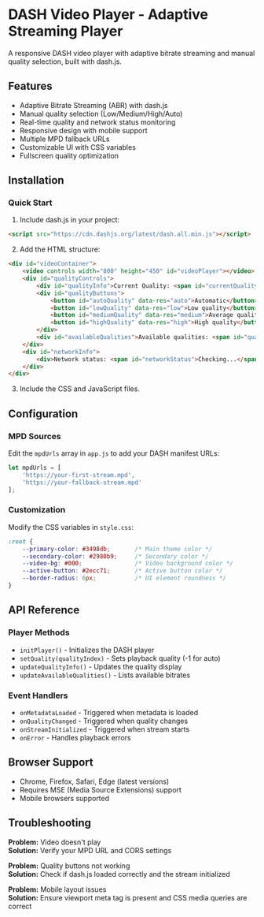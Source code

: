 # DASH Video Player - Adaptive Streaming Player

A responsive DASH video player with adaptive bitrate streaming and manual quality selection, built with dash.js.

## Features

- Adaptive Bitrate Streaming (ABR) with dash.js
- Manual quality selection (Low/Medium/High/Auto)
- Real-time quality and network status monitoring
- Responsive design with mobile support
- Multiple MPD fallback URLs
- Customizable UI with CSS variables
- Fullscreen quality optimization

## Installation

### Quick Start
1. Include dash.js in your project:
```html
<script src="https://cdn.dashjs.org/latest/dash.all.min.js"></script>
```

2. Add the HTML structure:
```html
<div id="videoContainer">
    <video controls width="800" height="450" id="videoPlayer"></video>
    <div id="qualityControls">
        <div id="qualityInfo">Current Quality: <span id="currentQuality">Loading...</span></div>
        <div id="qualityButtons">
            <button id="autoQuality" data-res="auto">Automatic</button>
            <button id="lowQuality" data-res="low">Low quality</button>
            <button id="mediumQuality" data-res="medium">Average quality</button>
            <button id="highQuality" data-res="high">High quality</button>
        </div>
        <div id="availableQualities">Available qualities: <span id="qualityList">Loading...</span></div>
    </div>
    <div id="networkInfo">
        <div>Network status: <span id="networkStatus">Checking...</span></div>
    </div>
</div>
```

3. Include the CSS and JavaScript files.

## Configuration

### MPD Sources
Edit the `mpdUrls` array in `app.js` to add your DASH manifest URLs:
```javascript
let mpdUrls = [
    'https://your-first-stream.mpd',
    'https://your-fallback-stream.mpd'
];
```

### Customization
Modify the CSS variables in `style.css`:
```css
:root {
    --primary-color: #3498db;       /* Main theme color */
    --secondary-color: #2980b9;     /* Secondary color */
    --video-bg: #000;               /* Video background color */
    --active-button: #2ecc71;       /* Active button color */
    --border-radius: 6px;           /* UI element roundness */
}
```

## API Reference

### Player Methods
- `initPlayer()` - Initializes the DASH player
- `setQuality(qualityIndex)` - Sets playback quality (-1 for auto)
- `updateQualityInfo()` - Updates the quality display
- `updateAvailableQualities()` - Lists available bitrates

### Event Handlers
- `onMetadataLoaded` - Triggered when metadata is loaded
- `onQualityChanged` - Triggered when quality changes
- `onStreamInitialized` - Triggered when stream starts
- `onError` - Handles playback errors

## Browser Support
- Chrome, Firefox, Safari, Edge (latest versions)
- Requires MSE (Media Source Extensions) support
- Mobile browsers supported

## Troubleshooting
**Problem:** Video doesn't play  
**Solution:** Verify your MPD URL and CORS settings

**Problem:** Quality buttons not working  
**Solution:** Check if dash.js loaded correctly and the stream initialized

**Problem:** Mobile layout issues  
**Solution:** Ensure viewport meta tag is present and CSS media queries are correct
